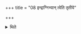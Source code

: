 +++
title = "08 इन्द्राग्निभ्यान् त्वेति तृतीये"

+++

<details><summary>थिते</summary>

इन्द्राग्निभ्यां त्वेति तृतीये ग्रहणसादनौ सन्नमति सर्वं चोक्थ्यशेषम् गृह्णाति । न स्थालीमभिमृशति ८
</details>
